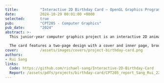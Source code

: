 ```yaml
---
title:          "Interactive 2D Birthday Card – OpenGL Graphics Programming"
date:           2024-10-29 00:01:00 +0800
selected:       true
pub:            "CPT205 - Computer Graphics"
pub_date:       "2024"
abstract: >-
  This junior-year computer graphics project is an interactive 2D animated birthday card built with C++ and OpenGL. It demonstrates 2D transformations, animation techniques, and user interaction.

  The card features a two-page design with a cover and inner page, brought to life with multiple simultaneous animations like breathing stars, a rotating candle, and a smooth page-sliding transition. Interactive features, including keyboard controls and click-triggered physics-based effects, showcase proficiency in low-level graphics programming and animation principles.
cover:          /assets/images/covers/project-birthday-card.png
authors:
- Rui Sang
links:
  Code: https://github.com/richael-sang/Interactive-2D-Birthday-Card
  Report: /assets/pdfs/projects/birthday-card/CPT205_report_Sang_Rui_2251576.pdf
---
```



